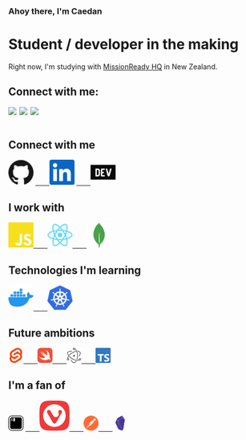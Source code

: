 ### Ahoy there, I'm Caedan

# Student / developer in the making
Right now, I'm studying with [MissionReady HQ](https://www.missionreadyhq.com) in New Zealand.

## Connect with me:

[<img align="left" width="22px" src="https://cdn.jsdelivr.net/npm/simple-icons@5.23.0/icons/github.svg"/>][GitHub]
[<img align="left" width="22px" src="https://cdn.jsdelivr.net/npm/simple-icons@5.23.0/icons/linkedin.svg" />][LinkedIn]
[<img align="left" width="22px" src="https://cdn.jsdelivr.net/npm/simple-icons@5.23.0/icons/devdotto.svg" />][Dev.to]
<br />
<br />



## Connect with me
[<img height="50px" src='./assets/github.svg' />][GitHub]
[&emsp;&emsp;<img height="50px" src='./assets/linkedin.svg' />][LinkedIn]
[&emsp;&emsp;<img height="50px" src='./assets/devdotto.svg' />][Dev.to]
<br/>

## I work with
[<img height="50px" src='./assets/javascript.svg' />&emsp;&emsp;<img height="50px" src='./assets/react.svg' />&emsp;&emsp;<img height="50px"  src='./assets/mongoDB.svg' />][#]
<br/>

## Technologies I'm learning
[<img height="50px" src='./assets/docker.svg' />&emsp;&emsp;<img height="50px" src='./assets/kubernetes.svg' />][#]
<br/>

## Future ambitions
[<img height="30px" src='./assets/svelte.svg' />&emsp;&emsp;<img height="30px" src='./assets/swift.svg' />&emsp;&emsp;<img height="30px" src='./assets/electron.svg' />&emsp;&emsp;<img height="30px" src='./assets/typescript.svg' />][#]
<br/>

## I'm a fan of
[<img height="30px" src='./assets/iterm2.svg' />][#]
[&emsp;&emsp;<img src='./assets/vivaldi.svg' />&emsp;&emsp;<img height="30px" src='./assets/postman.svg' />&emsp;&emsp;<img height="30px" src='./assets/obsidian.svg' />][#]


[GitHub]: https://www.github.com/CaedanLavender
[LinkedIn]: https://www.linkedin.com/in/caedan/
[Dev.to]: https://www.dev.to/caedan
[#]: #